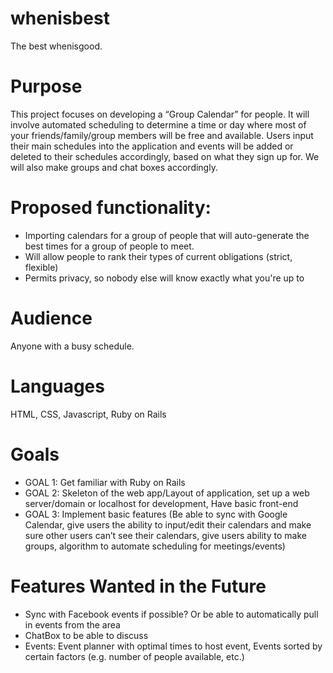 # whenisbest

The best whenisgood.

# Purpose
This project focuses on developing a “Group Calendar” for people. It will involve automated scheduling to determine a time or day where most of your friends/family/group members will be free and available. Users input their main schedules into the application and events will be added or deleted to their schedules accordingly, based on what they sign up for. We will also make groups and chat boxes accordingly. 

# Proposed functionality:
- Importing calendars for a group of people that will auto-generate the best times for a group of people to meet.
- Will allow people to rank their types of current obligations (strict, flexible)
- Permits privacy, so nobody else will know exactly what you're up to

# Audience
Anyone with a busy schedule. 

# Languages
HTML, CSS, Javascript, Ruby on Rails 

# Goals
- GOAL 1: Get familiar with Ruby on Rails
- GOAL 2: Skeleton of the web app/Layout of application, set up a web server/domain or localhost for development, Have basic front-end
- GOAL 3: Implement basic features (Be able to sync with Google Calendar, give users the ability to input/edit their calendars and make sure other users can’t see their calendars, give users ability to make groups, algorithm to automate scheduling for meetings/events)

# Features Wanted in the Future
- Sync with Facebook events if possible? Or be able to automatically pull in events from the area
- ChatBox to be able to discuss
- Events: Event planner with optimal times to host event, Events sorted by certain factors (e.g. number of people available, etc.)
